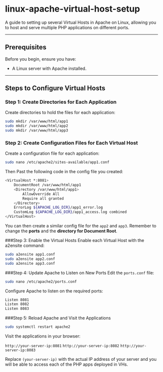 # linux-apache-virtual-host-setup
A guide to setting up several Virtual Hosts in Apache on Linux, allowing you to host and serve multiple PHP applications on different ports.

---

## Prerequisites
Before you begin, ensure you have:
- A Linux server with Apache installed.

---

## Steps to Configure Virtual Hosts

### Step 1: Create Directories for Each Application
Create directories to hold the files for each application:

```bash
sudo mkdir /var/www/html/app1
sudo mkdir /var/www/html/app2
sudo mkdir /var/www/html/app3
```

### Step 2: Create Configuration Files for Each Virtual Host
Create a configuration file for each application:

```bash
sudo nano /etc/apache2/sites-available/app1.conf
```
Then Past the following code in the config file you created:

```bash
<VirtualHost *:8081>
    DocumentRoot /var/www/html/app1
    <Directory /var/www/html/app1>
        AllowOverride All
        Require all granted
    </Directory>
    ErrorLog ${APACHE_LOG_DIR}/app1_error.log
    CustomLog ${APACHE_LOG_DIR}/app1_access.log combined
</VirtualHost>
```
You can then create a similar config file for the `app2` and `app3`. Remember to change the **ports** and the **directory for Document Root**.

###Step 3: Enable the Virtual Hosts
Enable each Virtual Host with the a2ensite command:

```bash
sudo a2ensite app1.conf
sudo a2ensite app2.conf
sudo a2ensite app3.conf
```
###Step 4: Update Apache to Listen on New Ports
Edit the `ports.conf` file:
```bash
sudo nano /etc/apache2/ports.conf
````
Configure Apache to listen on the required ports:

```bash
Listen 8081
Listen 8082
Listen 8083

````

###Step 5: Reload Apache and Visit the Applications
```bash
sudo systemctl restart apache2
```
Visit the applications in your browser:

`http://your-server-ip:8081`
`http://your-server-ip:8082`
`http://your-server-ip:8083`

Replace `(your-server-ip)` with the actual IP address of your server and you will be able to access each of the PHP apps deployed in VHs.

